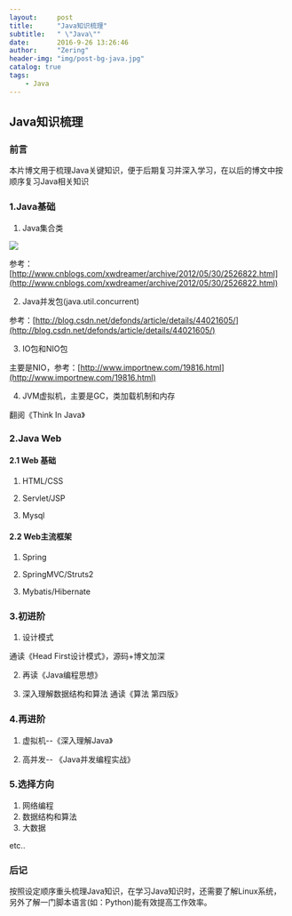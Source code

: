 ```yaml
---
layout:     post
title:      "Java知识梳理"
subtitle:   " \"Java\""
date:       2016-9-26 13:26:46   
author:     "Zering"
header-img: "img/post-bg-java.jpg"
catalog: true
tags:
    - Java
---
```



## Java知识梳理

### 前言

本片博文用于梳理Java关键知识，便于后期复习并深入学习，在以后的博文中按顺序复习Java相关知识

### 1.Java基础

1. Java集合类

![](http://pic002.cnblogs.com/images/2012/80896/2012053020261738.gif)

参考：[http://www.cnblogs.com/xwdreamer/archive/2012/05/30/2526822.html](http://www.cnblogs.com/xwdreamer/archive/2012/05/30/2526822.html)

2. Java并发包(java.util.concurrent)

参考：[http://blog.csdn.net/defonds/article/details/44021605/](http://blog.csdn.net/defonds/article/details/44021605/)

3. IO包和NIO包

主要是NIO，参考：[http://www.importnew.com/19816.html](http://www.importnew.com/19816.html)

4. JVM虚拟机，主要是GC，类加载机制和内存

翻阅《Think In Java》

### 2.Java Web

#### 2.1 Web 基础

1. HTML/CSS

2. Servlet/JSP

3. Mysql

#### 2.2 Web主流框架

1. Spring

2. SpringMVC/Struts2

3. Mybatis/Hibernate 

### 3.初进阶

1. 设计模式

通读《Head First设计模式》，源码+博文加深

2. 再读《Java编程思想》

3. 深入理解数据结构和算法
通读《算法 第四版》

### 4.再进阶

1. 虚拟机--《深入理解Java》

2. 高并发-- 《Java并发编程实战》

### 5.选择方向

1. 网络编程
2. 数据结构和算法
3. 大数据

etc..

### 后记

按照设定顺序重头梳理Java知识，在学习Java知识时，还需要了解Linux系统，另外了解一门脚本语言(如：Python)能有效提高工作效率。
 

 
